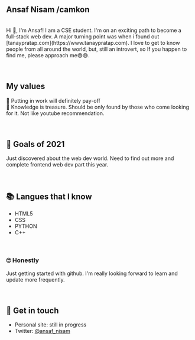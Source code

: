 ## Ansaf Nisam /camkon 
<br>
Hi 👋, I'm Ansaf! I am a CSE student. I'm on an exciting path to become a full-stack web dev. A major turning point was when i found out [tanaypratap.com](https://www.tanaypratap.com). I love to get to know people from all around the world, but, still an introvert, so If you happen to find me, please approach me😄😅.<br><br><br>


## My values
🍏 Putting in work will definitely pay-off<br>
🙌 Knowledge is treasure. Should be only found by those who come looking for it. Not like youtube recommendation.<br><br><br>


## 🔭 Goals of 2021
Just discovered about the web dev world. Need to find out more and complete frontend web dev part this year. <br><br><br>


## 📚 Langues that I know
- HTML5
- CSS
- PYTHON
- C++
<br><br><br>


### 🙄 Honestly
Just getting started with github. I'm really looking forward to learn and update more frequently.  <br><br><br>


## 🔗 Get in touch
- Personal site: still in progress
- Twitter: [@ansaf_nisam](https://www.twitter.com/ansaf_nisam)
